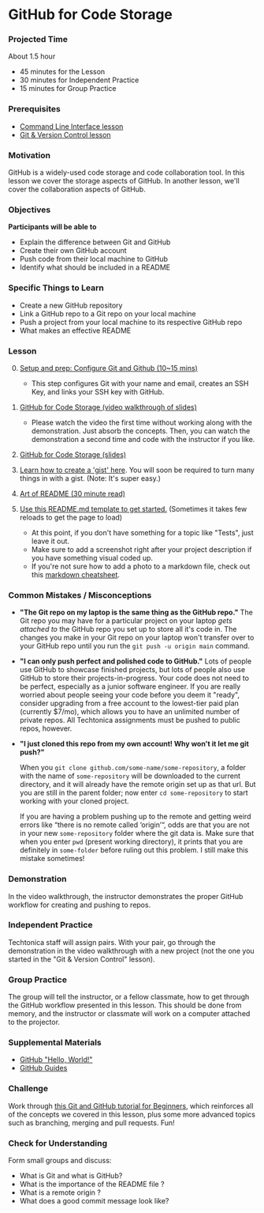 # GitHub for Code Storage

### Projected Time

About 1.5 hour

- 45 minutes for the Lesson
- 30 minutes for Independent Practice
- 15 minutes for Group Practice

### Prerequisites

- [Command Line Interface lesson](/command-line/command-line-interface.md)
- [Git & Version Control lesson](./git-version-control.md)

### Motivation

GitHub is a widely-used code storage and code collaboration tool. In this lesson we cover the storage aspects of GitHub. In another lesson, we'll cover the collaboration aspects of GitHub.

### Objectives

**Participants will be able to**

- Explain the difference between Git and GitHub
- Create their own GitHub account
- Push code from their local machine to GitHub
- Identify what should be included in a README

### Specific Things to Learn

- Create a new GitHub repository
- Link a GitHub repo to a Git repo on your local machine
- Push a project from your local machine to its respective GitHub repo
- What makes an effective README

### Lesson

0. [Setup and prep: Configure Git and Github (10~15 mins)](https://www.theodinproject.com/paths/foundations/courses/foundations/lessons/setting-up-git#step-2-configure-git-and-github)

   - This step configures Git with your name and email, creates an SSH Key, and links your SSH key with GitHub.

1. [GitHub for Code Storage (video walkthrough of slides)](https://drive.google.com/file/d/1GRBWkRUmB2IAtHrs9wXid3HEdAtGsUZo/view?usp=sharing)

   - Please watch the video the first time without working along with the demonstration. Just absorb the concepts. Then, you can watch the demonstration a second time and code with the instructor if you like.

1. [GitHub for Code Storage (slides)](https://docs.google.com/presentation/d/1wlhPFx4oq3xWWdPqwf8CP6cmcuo7gaQ0UeOcKocSjp8/edit?usp=sharing)

1. [Learn how to create a 'gist' here](https://help.github.com/en/articles/creating-gists). You will soon be required to turn many things in with a gist. (Note: It's super easy.)

1. [Art of README (30 minute read)](https://github.com/noffle/art-of-readme)

1. [Use this README.md template to get started.](https://gist.github.com/PurpleBooth/109311bb0361f32d87a2) (Sometimes it takes few reloads to get the page to load)
   - At this point, if you don't have something for a topic like "Tests", just leave it out.
   - Make sure to add a screenshot right after your project description if you have something visual coded up.
   - If you're not sure how to add a photo to a markdown file, check out this [markdown cheatsheet](https://github.com/adam-p/markdown-here/wiki/Markdown-Cheatsheet).

### Common Mistakes / Misconceptions

- **"The Git repo on my laptop is the same thing as the GitHub repo."** The Git repo you may have for a particular project on your laptop _gets attached to_ the GitHub repo you set up to store all it's code in. The changes you make in your Git repo on your laptop won't transfer over to your GitHub repo until you run the `git push -u origin main` command.

- **"I can only push perfect and polished code to GitHub."** Lots of people use GitHub to showcase finished projects, but lots of people also use GitHub to store their projects-in-progress. Your code does not need to be perfect, especially as a junior software engineer. If you are really worried about people seeing your code before you deem it "ready", consider upgrading from a free account to the lowest-tier paid plan (currently \$7/mo), which allows you to have an unlimited number of private repos. All Techtonica assignments must be pushed to public repos, however.

- **"I just cloned this repo from my own account! Why won't it let me git push?"**

  When you `git clone github.com/some-name/some-repository`, a folder with the name of `some-repository` will be downloaded to the current directory, and it will already have the remote origin set up as that url. But you are still in the parent folder; now enter `cd some-repository` to start working with your cloned project.

  If you are having a problem pushing up to the remote and getting weird errors like “there is no remote called ‘origin’“, odds are that you are not in your new `some-repository` folder where the git data is. Make sure that when you enter `pwd` (present working directory), it prints that you are definitely in `some-folder` before ruling out this problem. I still make this mistake sometimes!

### Demonstration

In the video walkthrough, the instructor demonstrates the proper GitHub workflow for creating and pushing to repos.

### Independent Practice

Techtonica staff will assign pairs. With your pair, go through the demonstration in the video walkthrough with a new project (not the one you started in the "Git & Version Control" lesson).

### Group Practice

The group will tell the instructor, or a fellow classmate, how to get through the GitHub workflow presented in this lesson. This should be done from memory, and the instructor or classmate will work on a computer attached to the projector.

### Supplemental Materials

- [GitHub "Hello, World!"](https://guides.github.com/activities/hello-world/)
- [GitHub Guides](https://guides.github.com/)

### Challenge

Work through [this Git and GitHub tutorial for Beginners](http://product.hubspot.com/blog/git-and-github-tutorial-for-beginners), which reinforces all of the concepts we covered in this lesson, plus some more advanced topics such as branching, merging and pull requests. Fun!

### Check for Understanding

Form small groups and discuss:

- What is Git and what is GitHub?
- What is the importance of the README file ?
- What is a remote origin ?
- What does a good commit message look like?
